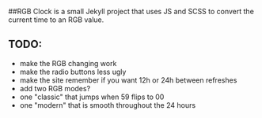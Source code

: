 ##RGB Clock is a small Jekyll project that uses JS and SCSS to convert the current time to an RGB value.

## TODO:
- make the RGB changing work
- make the radio buttons less ugly
- make the site remember if you want 12h or 24h between refreshes
- add two RGB modes?
- one "classic" that jumps when 59 flips to 00
- one "modern" that is smooth throughout the 24 hours
